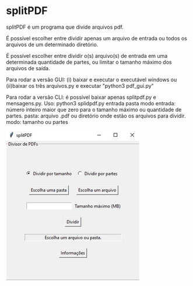 # splitPDF

splitPDF é um programa que divide arquivos pdf.

É possível escolher entre dividir apenas um arquivo de entrada ou todos os arquivos de um determinado diretório.

É possível escolher entre dividir o(s) arquivo(s) de entrada em uma determinada quantidade de partes, ou limitar o tamanho máximo dos arquivos de saída.

Para rodar a versão GUI: (i) baixar e executar o executável windows ou (ii)baixar os três arquivos.py e executar "python3 pdf_gui.py"

Para rodar a versão CLI: é possível baixar apenas splitpdf.py e mensagens.py.
  Uso: python3 splidpdf.py entrada pasta modo
  entrada: número inteiro maior que zero para o tamanho máximo ou quantidade de partes.
  pasta: arquivo .pdf ou diretório onde estão os arquivos para dividir.
  modo: tamanho ou partes


![gui](/imagens/imgui.jpg)
